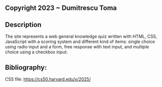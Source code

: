 ## Copyright 2023 ~ Dumitrescu Toma

## Description
The site represents a web general knowledge quiz written with HTML, CSS, JavaScript with a scoring system
and different kind of items: single choice using radio input and a form, free response with text input,
and multiple choice using a checkbox input.

## Bibliography:
CSS file: https://cs50.harvard.edu/x/2025/
